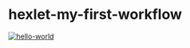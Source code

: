 # hexlet-my-first-workflow 

[![hello-world](https://github.com/justbepanda/hexlet-my-first-workflow/actions/workflows/hello-world.yml/badge.svg)](https://github.com/justbepanda/hexlet-my-first-workflow/actions/workflows/hello-world.yml)
